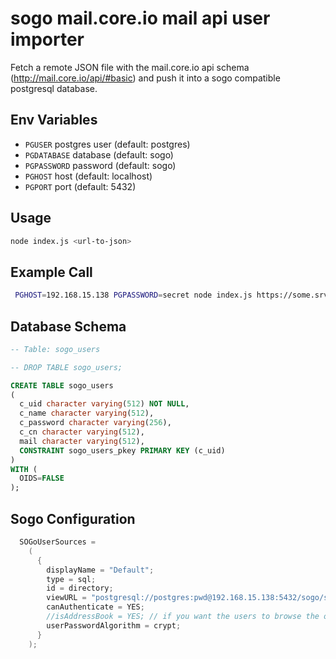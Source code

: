 # sogo mail.core.io mail api user importer

Fetch a remote JSON file with the mail.core.io api schema (http://mail.core.io/api/#basic)
and push it into a sogo compatible postgresql database.

## Env Variables

* `PGUSER` postgres user (default: postgres)
* `PGDATABASE` database (default: sogo)
* `PGPASSWORD` password (default: sogo)
* `PGHOST` host (default: localhost)
* `PGPORT` port (default: 5432)

## Usage

```sh
node index.js <url-to-json>
```

## Example Call
```sh
 PGHOST=192.168.15.138 PGPASSWORD=secret node index.js https://some.srv.customer.skylime.net/mail/export.json?token=232323232323
```

## Database Schema

```sql
-- Table: sogo_users

-- DROP TABLE sogo_users;

CREATE TABLE sogo_users
(
  c_uid character varying(512) NOT NULL,
  c_name character varying(512),
  c_password character varying(256),
  c_cn character varying(512),
  mail character varying(512),
  CONSTRAINT sogo_users_pkey PRIMARY KEY (c_uid)
)
WITH (
  OIDS=FALSE
);
```

## Sogo Configuration

```c
  SOGoUserSources =
    (
      {
        displayName = "Default";
        type = sql;
        id = directory;
        viewURL = "postgresql://postgres:pwd@192.168.15.138:5432/sogo/sogo_users";
        canAuthenticate = YES;
        //isAddressBook = YES; // if you want the users to browse the others
        userPasswordAlgorithm = crypt;
      }
    );

```
